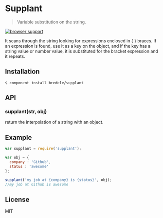 Supplant
=============

  > Variable substitution on the string.

[![browser support](https://ci.testling.com/bredele/supplant.png)](https://ci.testling.com/bredele/supplant)

It scans through the string looking for expressions enclosed in { } braces. If an expression is found, use it as a key on the object, and if the key has a string value or number value, it is substituted for the bracket expression and it repeats.

## Installation

    $ component install bredele/supplant

## API

### supplant(str, obj)

  return the interpolation of a string with an object.

## Example
```js
var supplant = require('supplant');

var obj = {
  company : 'Github',
  status : 'awesome'
};

supplant('my job at {company} is {status}', obj);
//my job at Github is awesome
```

## License

  MIT
